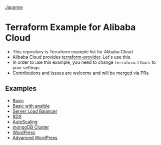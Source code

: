 [Japanse](README_JA,md)

# Terraform Example for Alibaba Cloud
- This repository is Terraform example list for Alibaba Cloud
- Alibaba Cloud provides [terraform-provider](https://github.com/alibaba/terraform-provider). Let's use this.
- In order to use this example, you need to change `terraform.tfbars` to your settings.
- Contributions and Issues are welcome and will be merged via PRs.

## Examples
- [Basic](/basic_sample/)
- [Basic with ansible](/basic_sample_with_ansible/)
- [Server Load Balancer](/slb_sample/)
- [RDS](/slb_sample/)
- [AutoScaling](/autoscaling_sample/)
- [mongoDB Cluster](/mongo_cluster_sample/)
- [WordPress](/wordpress_sample/)
- [Advanced WordPress](/wordpress_advanced_sample/)

